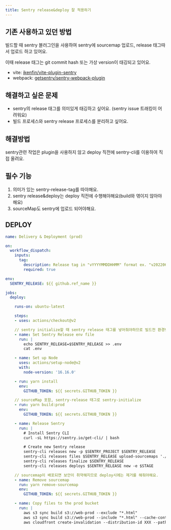 ```yaml
---
title: Sentry release&deploy 잘 적용하기
---
```


## 기존 사용하고 있던 방법
빌드할 때 sentry 블러그인을 사용하여 sentry에 sourcemap 업로드, release 태그따서 업로드 하고 있어요.

이때 release 태그는 git commit hash 또는 가상 version이 태깅되고 있어요.

- vite: [ikenfin/vite-plugin-sentry](https://github.com/ikenfin/vite-plugin-sentry)
- webpack: [getsentry/sentry-webpack-plugin](https://github.com/getsentry/sentry-webpack-plugin)

## 해결하고 싶은 문제
- sentry의 release 태그를 의미있게 태깅하고 싶어요. (sentry issue 트래킹이 어려워요)
- 빌드 프로세스와 sentry release 프로세스를 분리하고 싶어요.

## 해결방법
sentry관련 작업은 plugin을 사용하지 않고 deploy 직전에 sentry-cli를 이용하여 직접 올려요.

## 필수 기능
1. 의미가 있는 sentry-release-tag를 따야해요.
2. sentry release&deploy는 deploy 직전에 수행해야해요(build와 엮이지 않아야해요)
3. sourceMap도 sentry에 업로드 되어야해요.

## DEPLOY

```yaml
name: Delivery & Deployment (prod)

on:
  workflow_dispatch:
    inputs:
      tag:
        description: Release tag in "vYYYYMMDDHHMM" format ex. "v202206071630"
        required: true

env:
  SENTRY_RELEASE: ${{ github.ref_name }}

jobs:
  deploy:

    runs-on: ubuntu-latest

    steps:
    - uses: actions/checkout@v2

    // sentry initialize할 때 sentry release 태그를 넣어줘야하므로 빌드전 환경변수를 셋팅해줘요
    - name: Set Sentry Release env file
      run: |
        echo SENTRY_RELEASE=$SENTRY_RELEASE >> .env
        cat .env

    - name: Set up Node
      uses: actions/setup-node@v2
      with:
        node-version: '16.16.0'

    - run: yarn install
      env:
        GITHUB_TOKEN: ${{ secrets.GITHUB_TOKEN }}

    // sourceMap 포함, sentry-release 태그로 sentry-initialize
    - run: yarn build:prod
      env:
        GITHUB_TOKEN: ${{ secrets.GITHUB_TOKEN }}

    - name: Release Sentry
      run: |
        # Install Sentry CLI
        curl -sL https://sentry.io/get-cli/ | bash

        # Create new Sentry release
        sentry-cli releases new -p $SENTRY_PROJECT $SENTRY_RELEASE
        sentry-cli releases files $SENTRY_RELEASE upload-sourcemaps './build/assets' --url-prefix '~/assets'
        sentry-cli releases finalize $SENTRY_RELEASE
        sentry-cli releases deploys $SENTRY_RELEASE new -e $STAGE

    // sourcemap이 배포되면 보안이 취약해지므로 deploy시에는 제거를 해줘야해요.
    - name: Remove sourcemap
      run: yarn remove-sourcemap
      env:
        GITHUB_TOKEN: ${{ secrets.GITHUB_TOKEN }}

    - name: Copy files to the prod bucket
      run: |
        aws s3 sync build s3://web-prod --exclude "*.html"
        aws s3 sync build s3://web-prod --include "*.html" --cache-control "no-cache,no-store,must-revalidate"
        aws cloudfront create-invalidation --distribution-id XXX --paths "/*"
```

